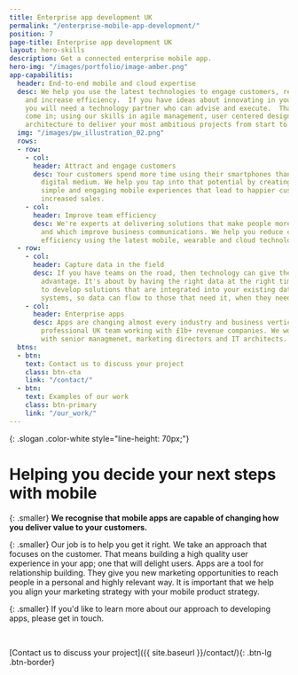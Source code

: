 ```yaml
---
title: Enterprise app development UK
permalink: "/enterprise-mobile-app-development/"
position: 7
page-title: Enterprise app development UK
layout: hero-skills
description: Get a connected enterprise mobile app.
hero-img: "/images/portfolio/image-amber.png"
app-capabilitis:
  header: End-to-end mobile and cloud expertise
  desc: We help you use the latest technologies to engage customers, reduce costs
    and increase efficiency.  If you have ideas about innovating in your industry,
    you will need a technology partner who can advise and execute.  That's where we
    come in; using our skills in agile management, user centered design, and technology
    architecture to deliver your most ambitious projects from start to finish.
  img: "/images/pw_illustration_02.png"
  rows:
  - row:
    - col: 
      header: Attract and engage customers
      desc: Your customers spend more time using their smartphones than any other
        digital medium. We help you tap into that potential by creating convenient,
        simple and engaging mobile experiences that lead to happier customers and
        increased sales.
    - col: 
      header: Improve team efficiency
      desc: We're experts at delivering solutions that make people more productive,
        and which improve business communications. We help you reduce costs and increase
        efficiency using the latest mobile, wearable and cloud technologies.
  - row:
    - col: 
      header: Capture data in the field
      desc: If you have teams on the road, then technology can give them a huge competitive
        advantage. It's about by having the right data at the right time. We're able
        to develop solutions that are integrated into your existing databases and
        systems, so data can flow to those that need it, when they need it.
    - col: 
      header: Enterprise apps
      desc: Apps are changing almost every industry and business vertical. We're a
        professional UK team working with £1b+ revenue companies. We work directly
        with senior managmenet, marketing directors and IT architects.
  btns:
  - btn: 
    text: Contact us to discuss your project
    class: btn-cta
    link: "/contact/"
  - btn: 
    text: Examples of our work
    class: btn-primary
    link: "/our_work/"
---
```


{: .slogan .color-white style="line-height: 70px;"}
# Helping you decide your **next steps** with mobile

{: .smaller}
**We recognise that mobile apps are capable of changing how you deliver value to your customers.**

{: .smaller}
Our job is to help you get it right. We take an approach that focuses on the customer.
That means building a high quality user experience in your app; one that will delight users.
Apps are a tool for relationship building. They give you new marketing opportunities to reach people in a personal and highly relevant way. It is important that we help you align your marketing strategy with your mobile product strategy.

{: .smaller}
If you'd like to learn more about our approach to developing apps, please get in touch.

<br/>

[Contact us to discuss your project]({{ site.baseurl }}/contact/){: .btn-lg .btn-border}